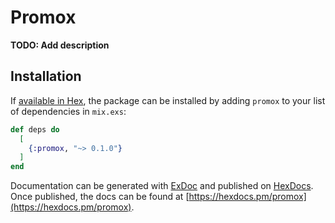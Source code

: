 # Promox

**TODO: Add description**

## Installation

If [available in Hex](https://hex.pm/docs/publish), the package can be installed
by adding `promox` to your list of dependencies in `mix.exs`:

```elixir
def deps do
  [
    {:promox, "~> 0.1.0"}
  ]
end
```

Documentation can be generated with [ExDoc](https://github.com/elixir-lang/ex_doc)
and published on [HexDocs](https://hexdocs.pm). Once published, the docs can
be found at [https://hexdocs.pm/promox](https://hexdocs.pm/promox).

